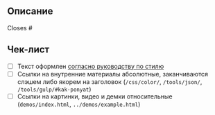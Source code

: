 ## Описание

<!-- Кратко опишите изменение -->

Closes #<!-- проставьте номер ишью, которое решает задача или удалите строку, если ишью нет -->

## Чек-лист

<!-- Список для самопроверки. Поможет вам подготовить пул-реквест для быстрого мёрджа. Часть пунктов может быть неактуальна для вашей задачи, просто отметьте их как сделанные -->

- [ ] Текст оформлен [согласно руководству по стилю](https://github.com/doka-guide/content/blob/main/docs/styleguide.md)
- [ ] Ссылки на внутренние материалы абсолютные, заканчиваются слэшем либо якорем на заголовок (`/css/color/`, `/tools/json/`, `/tools/gulp/#kak-ponyat`)
- [ ] Ссылки на картинки, видео и демки относительные (`demos/index.html`, `../demos/example.html`)
